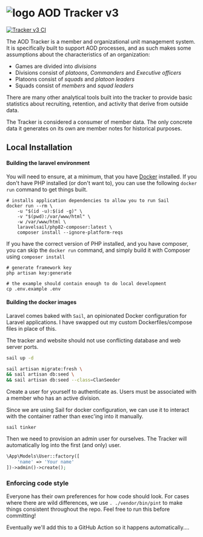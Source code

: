 # ![logo](https://clanaod.net/tracker/images/logo_v2.png) AOD Tracker v3

[![Tracker v3 CI](https://github.com/ClanAODDev/tracker_v3/actions/workflows/CI.yml/badge.svg)](https://github.com/ClanAODDev/tracker_v3/actions/workflows/CI.yml)

The AOD Tracker is a member and organizational unit management system. It is specifically built to support AOD
processes, and as such makes some assumptions about the characteristics of an organization:

- Games are divided into *divisions*
- Divisions consist of *platoons*, *Commanders* and *Executive officers*
- Platoons consist of *squads* and *platoon leaders*
- Squads consist of *members* and *squad leaders*

There are many other analytical tools built into the tracker to provide basic statistics about recruiting, retention,
and activity that derive from outside data.

The Tracker is considered a consumer of member data. The only concrete data it generates on its own are member notes for
historical purposes.

## Local Installation

#### Building the laravel environment

You will need to ensure, at a minimum, that you have [Docker](https://www.docker.com/) 
installed. If you don't have PHP installed (or don't want to), you can use the following `docker run` command to get 
things built.

```shell script
# installs application dependencies to allow you to run Sail
docker run --rm \
    -u "$(id -u):$(id -g)" \
    -v "$(pwd):/var/www/html" \
    -w /var/www/html \
    laravelsail/php82-composer:latest \
    composer install --ignore-platform-reqs
```

If you have the correct version of PHP installed, and you have composer, you can skip the `docker run` command, and
simply build it with Composer using `composer install`

```
# generate framework key
php artisan key:generate

# the example should contain enough to do local development
cp .env.example .env
```

#### Building the docker images

Laravel comes baked with `Sail`, an opinionated Docker configuration for Laravel applications. I have swapped out my custom Dockerfiles/compose files in place of this.

The tracker and website should not use conflicting database and web server ports.

```bash
sail up -d

sail artisan migrate:fresh \
&& sail artisan db:seed \
&& sail artisan db:seed --class=ClanSeeder
```

Create a user for yourself to authenticate as. Users must be associated with a member who has an active division.

Since we are using Sail for docker configuration, we can use it to interact with the container rather than exec'ing into it manually.

```shell
sail tinker
```

Then we need to provision an admin user for ourselves. The Tracker will automatically log into the first (and only) user.

```php
\App\Models\User::factory([
    'name' => 'Your name'
])->admin()->create();
```


### Enforcing code style
Everyone has their own preferences for how code should look. For cases where there are wild differences, we use `.
./vendor/bin/pint` to make things consistent throughout the repo. Feel free to run this before committing!

Eventually we'll add this to a GitHub Action so it happens automatically....
